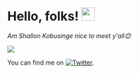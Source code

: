 # Hello, folks! <img src="https://raw.githubusercontent.com/MartinHeinz/MartinHeinz/master/wave.gif" width="30px">

 *Am Shallon Kobusinge nice to meet y'all😊*
 
 <img align="center" src="https://github-readme-stats.vercel.app/api/<CARD_TYPE>/?username=<USERNAME>&theme=<THEME_NAME>" />
 


You can find me on [![Twitter][1.2]][1].

<!-- Icons -->

[1.2]: http://i.imgur.com/wWzX9uB.png (twitter icon without padding)

<!-- Links to your social media accounts -->

[1]: https://twitter.com/Shallon_Kob

